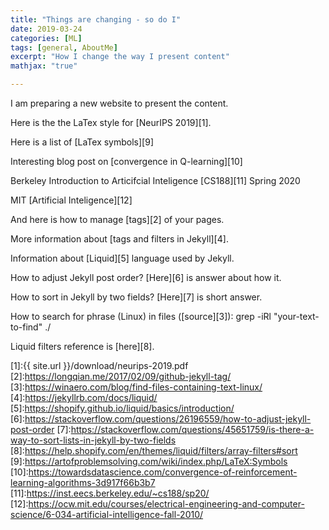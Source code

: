 ```yaml
---
title: "Things are changing - so do I"
date: 2019-03-24
categories: [ML]
tags: [general, AboutMe]
excerpt: "How I change the way I present content"
mathjax: "true"

---
```


I am preparing a new website to present the content.

Here is the the LaTex style for [NeurIPS 2019][1].

Here is a list of [LaTex symbols][9]
 
Interesting blog post on [convergence in Q-learning][10]

Berkeley Introduction to Articifcial Inteligence [CS188][11] Spring 2020

MIT [Artificial Inteligence][12] 

And here is how to manage [tags][2] of your pages.

More information about [tags and filters in Jekyll][4].

Information about [Liquid][5] language used by Jekyll.

How to adjust Jekyll post order? [Here][6] is answer about how it.

How  to sort in Jekyll by two fields? [Here][7] is short answer.

How to search for phrase (Linux) in files ([source][3]):
grep -iRl "your-text-to-find" ./

Liquid filters reference is [here][8].


[1]:{{ site.url }}/download/neurips-2019.pdf
[2]:https://longqian.me/2017/02/09/github-jekyll-tag/
[3]:https://winaero.com/blog/find-files-containing-text-linux/
[4]:https://jekyllrb.com/docs/liquid/
[5]:https://shopify.github.io/liquid/basics/introduction/
[6]:https://stackoverflow.com/questions/26196559/how-to-adjust-jekyll-post-order
[7]:https://stackoverflow.com/questions/45651759/is-there-a-way-to-sort-lists-in-jekyll-by-two-fields
[8]:https://help.shopify.com/en/themes/liquid/filters/array-filters#sort
[9]:https://artofproblemsolving.com/wiki/index.php/LaTeX:Symbols
[10]:https://towardsdatascience.com/convergence-of-reinforcement-learning-algorithms-3d917f66b3b7
[11]:https://inst.eecs.berkeley.edu/~cs188/sp20/
[12]:https://ocw.mit.edu/courses/electrical-engineering-and-computer-science/6-034-artificial-intelligence-fall-2010/
